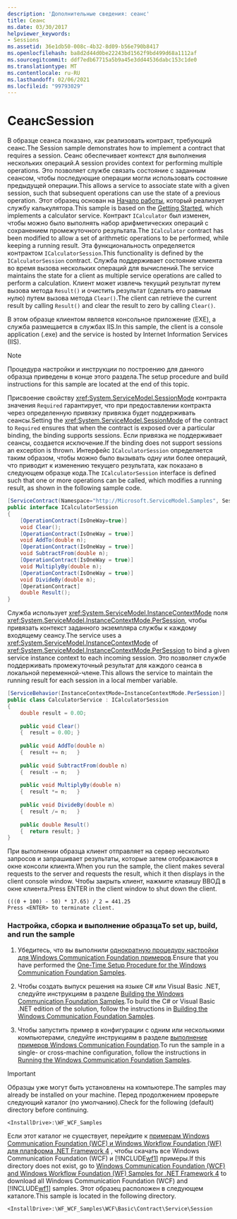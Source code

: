 ```yaml
---
description: 'Дополнительные сведения: сеанс'
title: Сеанс
ms.date: 03/30/2017
helpviewer_keywords:
- Sessions
ms.assetid: 36e1db50-008c-4b32-8d09-b56e790b8417
ms.openlocfilehash: ba8d2d44d0be22243bd1562f9bd499d68a1112af
ms.sourcegitcommit: ddf7edb67715a5b9a45e3dd44536dabc153c1de0
ms.translationtype: MT
ms.contentlocale: ru-RU
ms.lasthandoff: 02/06/2021
ms.locfileid: "99793029"
---
```

# <a name="session"></a><span data-ttu-id="730c5-103">Сеанс</span><span class="sxs-lookup"><span data-stu-id="730c5-103">Session</span></span>

<span data-ttu-id="730c5-104">В образце сеанса показано, как реализовать контракт, требующий сеанс.</span><span class="sxs-lookup"><span data-stu-id="730c5-104">The Session sample demonstrates how to implement a contract that requires a session.</span></span> <span data-ttu-id="730c5-105">Сеанс обеспечивает контекст для выполнения нескольких операций.</span><span class="sxs-lookup"><span data-stu-id="730c5-105">A session provides context for performing multiple operations.</span></span> <span data-ttu-id="730c5-106">Это позволяет службе связать состояние с заданным сеансом, чтобы последующие операции могли использовать состояние предыдущей операции.</span><span class="sxs-lookup"><span data-stu-id="730c5-106">This allows a service to associate state with a given session, such that subsequent operations can use the state of a previous operation.</span></span> <span data-ttu-id="730c5-107">Этот образец основан на [Начало работы](getting-started-sample.md), который реализует службу калькулятора.</span><span class="sxs-lookup"><span data-stu-id="730c5-107">This sample is based on the [Getting Started](getting-started-sample.md), which implements a calculator service.</span></span> <span data-ttu-id="730c5-108">Контракт `ICalculator` был изменен, чтобы можно было выполнять набор арифметических операций с сохранением промежуточного результата.</span><span class="sxs-lookup"><span data-stu-id="730c5-108">The `ICalculator` contract has been modified to allow a set of arithmetic operations to be performed, while keeping a running result.</span></span> <span data-ttu-id="730c5-109">Эта функциональность определяется контрактом `ICalculatorSession`.</span><span class="sxs-lookup"><span data-stu-id="730c5-109">This functionality is defined by the `ICalculatorSession` contract.</span></span> <span data-ttu-id="730c5-110">Служба поддерживает состояние клиента во время вызова нескольких операций для вычислений.</span><span class="sxs-lookup"><span data-stu-id="730c5-110">The service maintains the state for a client as multiple service operations are called to perform a calculation.</span></span> <span data-ttu-id="730c5-111">Клиент может извлечь текущий результат путем вызова метода `Result()` и очистить результат (сделать его равным нулю) путем вызова метода `Clear()`.</span><span class="sxs-lookup"><span data-stu-id="730c5-111">The client can retrieve the current result by calling `Result()` and clear the result to zero by calling `Clear()`.</span></span>  
  
 <span data-ttu-id="730c5-112">В этом образце клиентом является консольное приложение (EXE), а служба размещается в службах IIS.</span><span class="sxs-lookup"><span data-stu-id="730c5-112">In this sample, the client is a console application (.exe) and the service is hosted by Internet Information Services (IIS).</span></span>  
  
> [!NOTE]
> <span data-ttu-id="730c5-113">Процедура настройки и инструкции по построению для данного образца приведены в конце этого раздела.</span><span class="sxs-lookup"><span data-stu-id="730c5-113">The setup procedure and build instructions for this sample are located at the end of this topic.</span></span>  
  
 <span data-ttu-id="730c5-114">Присвоение свойству <xref:System.ServiceModel.SessionMode> контракта значения `Required` гарантирует, что при предоставлении контракта через определенную привязку привязка будет поддерживать сеансы.</span><span class="sxs-lookup"><span data-stu-id="730c5-114">Setting the <xref:System.ServiceModel.SessionMode> of the contract to `Required` ensures that when the contract is exposed over a particular binding, the binding supports sessions.</span></span> <span data-ttu-id="730c5-115">Если привязка не поддерживает сеансы, создается исключение.</span><span class="sxs-lookup"><span data-stu-id="730c5-115">If the binding does not support sessions an exception is thrown.</span></span> <span data-ttu-id="730c5-116">Интерфейс `ICalculatorSession` определяется таким образом, чтобы можно было вызывать одну или более операций, что приводит к изменению текущего результата, как показано в следующем образце кода.</span><span class="sxs-lookup"><span data-stu-id="730c5-116">The `ICalculatorSession` interface is defined such that one or more operations can be called, which modifies a running result, as shown in the following sample code.</span></span>  
  
```csharp
[ServiceContract(Namespace="http://Microsoft.ServiceModel.Samples", SessionMode=SessionMode.Required)]  
public interface ICalculatorSession  
{  
    [OperationContract(IsOneWay=true)]  
    void Clear();  
    [OperationContract(IsOneWay = true)]  
    void AddTo(double n);  
    [OperationContract(IsOneWay = true)]  
    void SubtractFrom(double n);  
    [OperationContract(IsOneWay = true)]  
    void MultiplyBy(double n);  
    [OperationContract(IsOneWay = true)]  
    void DivideBy(double n);  
    [OperationContract]  
    double Result();  
}  
```  
  
 <span data-ttu-id="730c5-117">Служба использует <xref:System.ServiceModel.InstanceContextMode> поля <xref:System.ServiceModel.InstanceContextMode.PerSession>, чтобы привязать контекст заданного экземпляра службы к каждому входящему сеансу.</span><span class="sxs-lookup"><span data-stu-id="730c5-117">The service uses a <xref:System.ServiceModel.InstanceContextMode> of <xref:System.ServiceModel.InstanceContextMode.PerSession> to bind a given service instance context to each incoming session.</span></span> <span data-ttu-id="730c5-118">Это позволяет службе поддерживать промежуточный результат для каждого сеанса в локальной переменной-члене.</span><span class="sxs-lookup"><span data-stu-id="730c5-118">This allows the service to maintain the running result for each session in a local member variable.</span></span>  
  
```csharp
[ServiceBehavior(InstanceContextMode=InstanceContextMode.PerSession)]  
public class CalculatorService : ICalculatorSession  
{  
    double result = 0.0D;  
  
    public void Clear()  
    {  result = 0.0D; }  
  
    public void AddTo(double n)  
    {  result += n;   }  
  
    public void SubtractFrom(double n)  
    {  result -= n;   }  
  
    public void MultiplyBy(double n)  
    {  result *= n;   }  
  
    public void DivideBy(double n)  
    {  result /= n;   }  
  
    public double Result()  
    {  return result; }  
}  
```  
  
 <span data-ttu-id="730c5-119">При выполнении образца клиент отправляет на сервер несколько запросов и запрашивает результаты, которые затем отображаются в окне консоли клиента.</span><span class="sxs-lookup"><span data-stu-id="730c5-119">When you run the sample, the client makes several requests to the server and requests the result, which it then displays in the client console window.</span></span> <span data-ttu-id="730c5-120">Чтобы закрыть клиент, нажмите клавишу ВВОД в окне клиента.</span><span class="sxs-lookup"><span data-stu-id="730c5-120">Press ENTER in the client window to shut down the client.</span></span>  
  
```console  
(((0 + 100) - 50) * 17.65) / 2 = 441.25  
Press <ENTER> to terminate client.  
```  
  
### <a name="to-set-up-build-and-run-the-sample"></a><span data-ttu-id="730c5-121">Настройка, сборка и выполнение образца</span><span class="sxs-lookup"><span data-stu-id="730c5-121">To set up, build, and run the sample</span></span>  
  
1. <span data-ttu-id="730c5-122">Убедитесь, что вы выполнили [однократную процедуру настройки для Windows Communication Foundation примеров](one-time-setup-procedure-for-the-wcf-samples.md).</span><span class="sxs-lookup"><span data-stu-id="730c5-122">Ensure that you have performed the [One-Time Setup Procedure for the Windows Communication Foundation Samples](one-time-setup-procedure-for-the-wcf-samples.md).</span></span>  
  
2. <span data-ttu-id="730c5-123">Чтобы создать выпуск решения на языке C# или Visual Basic .NET, следуйте инструкциям в разделе [Building the Windows Communication Foundation Samples](building-the-samples.md).</span><span class="sxs-lookup"><span data-stu-id="730c5-123">To build the C# or Visual Basic .NET edition of the solution, follow the instructions in [Building the Windows Communication Foundation Samples](building-the-samples.md).</span></span>  
  
3. <span data-ttu-id="730c5-124">Чтобы запустить пример в конфигурации с одним или несколькими компьютерами, следуйте инструкциям в разделе [выполнение примеров Windows Communication Foundation](running-the-samples.md).</span><span class="sxs-lookup"><span data-stu-id="730c5-124">To run the sample in a single- or cross-machine configuration, follow the instructions in [Running the Windows Communication Foundation Samples](running-the-samples.md).</span></span>  
  
> [!IMPORTANT]
> <span data-ttu-id="730c5-125">Образцы уже могут быть установлены на компьютере.</span><span class="sxs-lookup"><span data-stu-id="730c5-125">The samples may already be installed on your machine.</span></span> <span data-ttu-id="730c5-126">Перед продолжением проверьте следующий каталог (по умолчанию).</span><span class="sxs-lookup"><span data-stu-id="730c5-126">Check for the following (default) directory before continuing.</span></span>  
>
> `<InstallDrive>:\WF_WCF_Samples`  
>
> <span data-ttu-id="730c5-127">Если этот каталог не существует, перейдите к [примерам Windows Communication Foundation (WCF) и Windows Workflow Foundation (WF) для платформа .NET Framework 4](https://www.microsoft.com/download/details.aspx?id=21459) , чтобы скачать все Windows Communication Foundation (WCF) и [!INCLUDE[wf1](../../../../includes/wf1-md.md)] примеры.</span><span class="sxs-lookup"><span data-stu-id="730c5-127">If this directory does not exist, go to [Windows Communication Foundation (WCF) and Windows Workflow Foundation (WF) Samples for .NET Framework 4](https://www.microsoft.com/download/details.aspx?id=21459) to download all Windows Communication Foundation (WCF) and [!INCLUDE[wf1](../../../../includes/wf1-md.md)] samples.</span></span> <span data-ttu-id="730c5-128">Этот образец расположен в следующем каталоге.</span><span class="sxs-lookup"><span data-stu-id="730c5-128">This sample is located in the following directory.</span></span>  
>
> `<InstallDrive>:\WF_WCF_Samples\WCF\Basic\Contract\Service\Session`  

